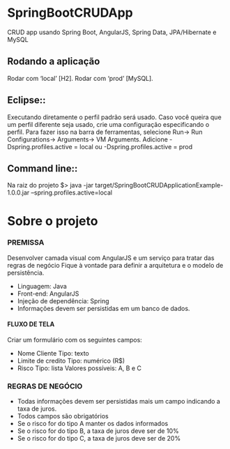 # SpringBootCRUDApp
CRUD app usando Spring Boot, AngularJS, Spring Data, JPA/Hibernate e MySQL


## Rodando a aplicação
Rodar com ‘local’ [H2]. 
Rodar com ‘prod’ [MySQL].

## Eclipse:: 
Executando diretamente o perfil padrão será usado. Caso você queira que um perfil diferente seja usado, crie uma configuração especificando o perfil. Para fazer isso na barra de ferramentas, selecione Run-> Run Configurations-> Arguments-> VM Arguments. Adicione -Dspring.profiles.active = local ou -Dspring.profiles.active = prod

## Command line::
Na raiz do projeto
$> java -jar target/SpringBootCRUDApplicationExample-1.0.0.jar –spring.profiles.active=local



# Sobre o projeto


### PREMISSA

Desenvolver camada visual com AngularJS e um serviço para tratar das
regras de negócio
Fique à vontade para definir a arquitetura e o modelo de persistência.

- Linguagem: Java
- Front-end: AngularJS
- Injeção de dependência: Spring
- Informações devem ser persistidas em um banco de dados. 


#### FLUXO DE TELA

Criar um formulário com os seguintes campos:
- Nome Cliente
Tipo: texto
- Limite de credito
Tipo: numérico (R$)
- Risco
Tipo: lista
Valores possíveis: A, B e C 

### REGRAS DE NEGÓCIO

- Todas informações devem ser persistidas mais um campo indicando a
taxa de juros.
- Todos campos são obrigatórios
- Se o risco for do tipo A manter os dados informados
- Se o risco for do tipo B, a taxa de juros deve ser de 10%
- Se o risco for do tipo C, a taxa de juros deve ser de 20% 